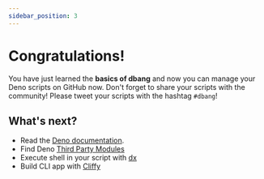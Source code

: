 ```yaml
---
sidebar_position: 3
---
```


# Congratulations!

You have just learned the **basics of dbang** and now you can manage your Deno scripts on GitHub now.
Don't forget to share your scripts with the community!  Please tweet your scripts with the hashtag `#dbang`!

## What's next?

- Read the [Deno documentation](https://deno.land/).
- Find Deno [Third Party Modules](https://deno.land/x)
- Execute shell in your script with [dx](https://github.com/linux-china/dx)
- Build CLI app with [Cliffy](https://cliffy.io/)
